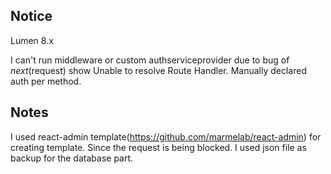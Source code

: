 ## Notice

Lumen 8.x

I can't run middleware or custom authserviceprovider due to bug of $next($request) show Unable to resolve Route Handler. Manually declared auth per method.

## Notes
I used react-admin template(https://github.com/marmelab/react-admin) for creating template.
Since the request is being blocked. I used json file as backup for the database part. 